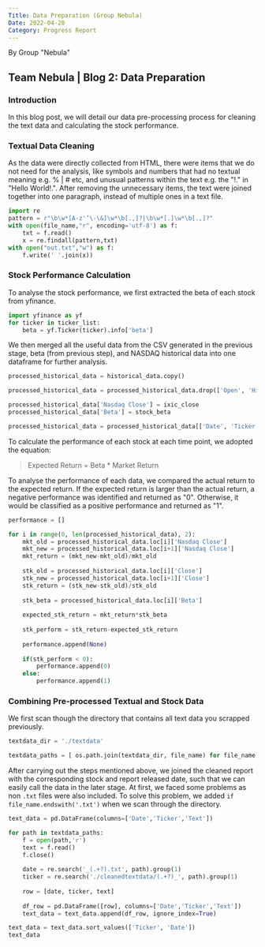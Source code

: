 ```yaml
---
Title: Data Preparation (Group Nebula)
Date: 2022-04-20
Category: Progress Report
---
```


By Group "Nebula"

## Team Nebula | Blog 2: Data Preparation

### Introduction
In this blog post, we will detail our data pre-processing process for cleaning the text data and calculating the stock performance.

### Textual Data Cleaning
As the data were directly collected from HTML, there were items that we do not need for the analysis, like symbols and numbers that had no textual meaning e.g. % | # etc, and unusual patterns within the text e.g. the "!." in "Hello World!.". After removing the unnecessary items, the text were joined together into one paragraph, instead of multiple ones in a text file.

```python
import re
pattern = r"\b\w*[A-z'’\-\&]\w*\b[.,]?|\b\w*[.]\w*\b[.,]?"
with open(file_name,"r", encoding='utf-8') as f:
    txt = f.read()
    x = re.findall(pattern,txt)
with open("out.txt","w") as f:
    f.write(' '.join(x))
```

### Stock Performance Calculation
To analyse the stock performance, we first extracted the beta of each stock from yfinance.

```python
import yfinance as yf
for ticker in ticker_list:
    beta = yf.Ticker(ticker).info['beta']
```

We then merged all the useful data from the CSV generated in the previous stage, beta (from previous step), and NASDAQ historical data into one dataframe for further analysis. 

```python
processed_historical_data = historical_data.copy()

processed_historical_data = processed_historical_data.drop(['Open', 'High', 'Low', 'Adj Close', 'Volume'], axis=1)

processed_historical_data['Nasdaq Close'] = ixic_close
processed_historical_data['Beta'] = stock_beta

processed_historical_data = processed_historical_data[['Date', 'Ticker', 'Beta', 'Close', 'Nasdaq Close']]
```

To calculate the performance of each stock at each time point, we adopted the equation:
>Expected Return = Beta * Market Return

To analyse the performance of each data, we compared the actual return to the expected return. If the expected return is larger than the actual return, a negative performance was identified and returned as "0". Otherwise, it would be classified as a positive performance and returned as "1".

```python
performance = []

for i in range(0, len(processed_historical_data), 2):
    mkt_old = processed_historical_data.loc[i]['Nasdaq Close']
    mkt_new = processed_historical_data.loc[i+1]['Nasdaq Close']
    mkt_return = (mkt_new-mkt_old)/mkt_old
    
    stk_old = processed_historical_data.loc[i]['Close']
    stk_new = processed_historical_data.loc[i+1]['Close']
    stk_return = (stk_new-stk_old)/stk_old
    
    stk_beta = processed_historical_data.loc[i]['Beta']
    
    expected_stk_return = mkt_return*stk_beta
    
    stk_perform = stk_return-expected_stk_return
    
    performance.append(None)
    
    if(stk_perform < 0):
        performance.append(0)
    else:
        performance.append(1)
```

### Combining Pre-processed Textual and Stock Data
We first scan though the directory that contains all text data you scrapped previously.

```python
textdata_dir = './textdata'

textdata_paths = [ os.path.join(textdata_dir, file_name) for file_name in  os.listdir(textdata_dir) if file_name.endswith('.txt') ]
```

After carrying out the steps mentioned above, we joined the cleaned report with the corresponding stock and report released date, such that we can easily call the data in the later stage. At first, we faced some problems as non `.txt` files were also included. To solve this problem, we added `if file_name.endswith('.txt')` when we scan through the directory.

```python
text_data = pd.DataFrame(columns=['Date','Ticker','Text'])

for path in textdata_paths:
    f = open(path,'r')
    text = f.read()
    f.close()
    
    date = re.search('_(.+?).txt', path).group(1)
    ticker = re.search('./cleanedtextdata/(.+?)_', path).group(1)
    
    row = [date, ticker, text]
    
    df_row = pd.DataFrame([row], columns=['Date','Ticker','Text'])
    text_data = text_data.append(df_row, ignore_index=True)

text_data = text_data.sort_values(['Ticker', 'Date'])
text_data
```
